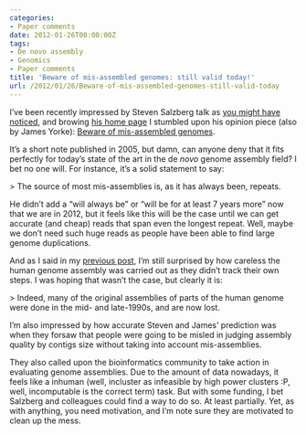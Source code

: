 ```yaml
---
categories:
- Paper comments
date: 2012-01-26T00:00:00Z
tags:
- De novo assembly
- Genomics
- Paper comments
title: 'Beware of mis-assembled genomes: still valid today!'
url: /2012/01/26/Beware-of-mis-assembled-genomes-still-valid-today
---
```


<p>I&#8217;ve been recently impressed by Steven Salzberg talk as <a href="http://fellgernon.tumblr.com/post/16468048496/extensive-comments-and-review-about-the-recent-bake-off#.TyAz0OPOzIw">you might have noticed</a>, and browing <a href="http://bioinformatics.igm.jhmi.edu/salzberg/">his home page</a> I stumbled upon his opinion piece (also by James Yorke): <a href="http://cbcb.umd.edu/papers/Mis-assembledGenomesReprint.pdf">Beware of mis-assembled genomes</a>.</p>
<p>It&#8217;s a short note published in 2005, but damn, can anyone deny that it fits perfectly for today&#8217;s state of the art in the de <em>novo</em> genome assembly field? I bet no one will. For instance, it&#8217;s a solid statement to say:</p>
> The source of most mis-assemblies is, as it has always been, repeats.
<p>He didn&#8217;t add a &#8220;will always be&#8221; or &#8220;will be for at least 7 years more&#8221; now that we are in 2012, but it feels like this will be the case until we can get accurate (and cheap) reads that span even the longest repeat. Well, maybe we don&#8217;t need such huge reads as people have been able to find large genome duplications. </p>
<p>And as I said in my <a href="http://fellgernon.tumblr.com/post/16468048496/extensive-comments-and-review-about-the-recent-bake-off#.TyAz0OPOzIw">previous post</a>, I&#8217;m still surprised by how careless the human genome assembly was carried out as they didn&#8217;t track their own steps. I was hoping that wasn&#8217;t the case, but clearly it is:</p>
> Indeed, many of the original assemblies of parts of the human genome were done in the mid- and late-1990s, and are now lost.

<p>I&#8217;m also impressed by how accurate Steven and James&#8217; prediction was when they forsaw that people were going to be misled in judging assembly quality by contigs size without taking into account mis-assemblies. </p>
<p>They also called upon the bioinformatics community to take action in evaluating genome assemblies. Due to the amount of data nowadays, it feels like a inhuman (well, incluster as infeasible by high power clusters :P, well, incomputable is the correct term) task. But with some funding, I bet Salzberg and colleagues could find a way to do so. At least partially. Yet, as with anything, you need motivation, and I&#8217;m note sure they are motivated to clean up the mess. </p>
